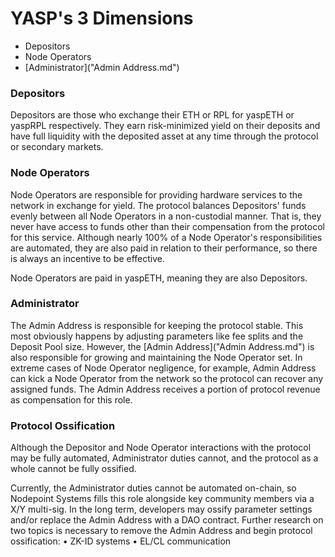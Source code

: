 # YASP's 3 Dimensions
 - Depositors
 - Node Operators
 - [Administrator]("Admin Address.md")

### Depositors

Depositors are those who exchange their ETH or RPL for yaspETH or yaspRPL respectively. They earn risk-minimized yield on their deposits and have full liquidity with the deposited asset at any time through the protocol or secondary markets.

### Node Operators

Node Operators are responsible for providing hardware services to the network in exchange for yield. The protocol balances Depositors' funds evenly between all Node Operators in a non-custodial manner. That is, they never have access to funds other than their compensation from the protocol for this service. Although nearly 100% of a Node Operator's responsibilities are automated, they are also paid in relation to their performance, so there is always an incentive to be effective.

Node Operators are paid in yaspETH, meaning they are also Depositors.

### Administrator

The Admin Address is responsible for keeping the protocol stable. This most obviously happens by adjusting parameters like fee splits and the Deposit Pool size. However, the [Admin Address]("Admin Address.md") is also responsible for growing and maintaining the Node Operator set. In extreme cases of Node Operator negligence, for example, Admin Address can kick a Node Operator from the network so the protocol can recover any assigned funds. The Admin Address receives a portion of protocol revenue as compensation for this role.

### Protocol Ossification

Although the Depositor and Node Operator interactions with the protocol may be fully automated, Administrator duties cannot, and the protocol as a whole cannot be fully ossified.

Currently, the Administrator duties cannot be automated on-chain, so Nodepoint Systems fills this role alongside key community members via a X/Y multi-sig. In the long term, developers may ossify parameter settings and/or replace the Admin Address with a DAO contract. Further research on two topics is necessary to remove the Admin Address and begin protocol ossification:
 • ZK-ID systems
 • EL/CL communication